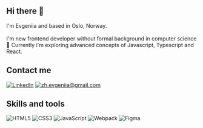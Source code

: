 ## Hi there 👋

I'm Evgeniia and based in Oslo, Norway. 
<br></br>
I'm new frontend developer without formal background in computer science 🐣
Currently i'm exploring advanced concepts of Javascript, Typescript and React.

## Contact me

[![LinkedIn](https://img.shields.io/badge/LinkedIn-0077B5?style=for-the-badge&logo=linkedin&logoColor=white)](https://www.linkedin.com/in/evgeniyazhavoronkova/)
[![zh.evgeniia@gmail.com](https://img.shields.io/badge/Gmail-D14836?style=for-the-badge&logo=gmail&logoColor=white)](mailto:zh.evgeniia@gmail.com)
## Skills and tools
![HTML5](https://img.shields.io/badge/HTML5-E34F26?style=for-the-badge&logo=html5&logoColor=white)
![CSS3](https://img.shields.io/badge/css3-%231572B6.svg?style=for-the-badge&logo=css3&logoColor=white)
![JavaScript](https://img.shields.io/badge/javascript-%23323330.svg?style=for-the-badge&logo=javascript&logoColor=%23F7DF1E)
![Webpack](https://img.shields.io/badge/webpack-%238DD6F9.svg?style=for-the-badge&logo=webpack&logoColor=black)
![Figma](https://img.shields.io/badge/figma-%23F24E1E.svg?style=for-the-badge&logo=figma&logoColor=white)


